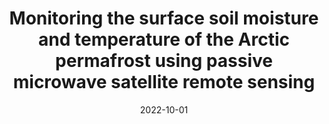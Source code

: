 ---
title: "Monitoring the surface soil moisture and temperature of the Arctic permafrost using passive microwave satellite remote sensing"
date: 2022-10-01
authors: "**Ortet, J.**, Roy, A., Schwank, M., Royer, A., Bircher, S., Kerr, Y. and Mialon, A."
publication_types: "2"
abstract: ""
publication: "Journées Jeunes Chercheurs du CNES 2022"
info: ""
doi: ""
note: "Best presentation award"
---